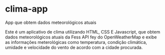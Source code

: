 # clima-app
App que obtem dados meteorológicos atuais

Este é um aplicativo de clima utilizando HTML, CSS E Javascript, que obtem dados meteorológicos atuais da Fess API fey do OpenWeatherMap e exibe as informações meterológicas como temperatura, condição climática, umidade e velocidade do vento de acordo com a cidade procurada.